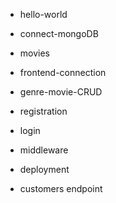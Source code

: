- hello-world
- connect-mongoDB
- movies
- frontend-connection
- genre-movie-CRUD
- registration
- login


- middleware
- deployment

- customers endpoint
